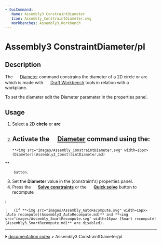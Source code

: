 ```yaml
---
- GuiCommand:
   Name: Assembly3 ConstraintDiameter
   Icon: Assembly_ConstraintDiameter.svg
   Workbenches: Assembly3_Workbench
---
```


# Assembly3 ConstraintDiameter/pl

## Description

The <img alt="" src=images/Assembly_ConstraintDiameter.svg  style="width:16px;"> [Diameter](Assembly3_ConstraintDiameter.md) command constrains the diameter of a 2D circle or arc which is made with <img alt="" src=images/Workbench_Draft.svg  style="width:16px;"> [Draft Workbench](Draft_Workbench.md) tools in relation with a <img alt="" src=images/Assembly_Workplane.svg  style="width:16px;"> workplane.

To set the diameter edit the Diameter parameter in the properties panel.

## Usage

1.  Select a 2D **circle** or **arc**
2.  Activate the <img alt="" src=images/Assembly_ConstraintDiameter.svg  style="width:16px;"> [Diameter](Assembly3_ConstraintDiameter.md) command using the:
    -   
        **<img src="images/Assembly_ConstraintDiameter.svg" width=16px> [Diameter](Assembly3_ConstraintDiameter.md)
**
        
        button.
3.  Set the **Diameter** value in the (constraint\'s) properties panel.
4.  Press the **<img src="images/Assembly3_workbench_icon.svg" width=16px> [Solve constraints](Assembly3_ResolveConstraints.md)** or the **<img src="images/Assembly_QuickSolve.svg" width=16px> [Quick solve](Assembly3_QuickSolve.md)** button to recompute

:   

    :   (if **<img src="images/Assembly_AutoRecompute.svg" width=16px> [Auto recompute](Assembly3_AutoRecompute.md)** and **<img src="images/Assembly_SmartRecompute.svg" width=16px> [Smart recompute](Assembly3_SmartRecompute.md)** are disabled).



---
⏵ [documentation index](../README.md) > Assembly3 ConstraintDiameter/pl
